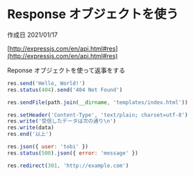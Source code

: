 # Response オブジェクトを使う

作成日 2021/01/17

[http://expressjs.com/en/api.html#res](http://expressjs.com/en/api.html#res)

Reponse オブジェクトを使って返事をする

```javascript
res.send('Hello, World!')
res.status(404).send('404 Not Found')

res.sendFile(path.join(__dirname, 'templates/index.html'))

res.setHeader('Content-Type', 'text/plain; charset=utf-8')
res.write('受信したデータは次の通り\n')
res.write(data)
res.end('以上')

res.json({ user: 'tobi' })
res.status(500).json({ error: 'message' })

res.redirect(301, 'http://example.com')
```
